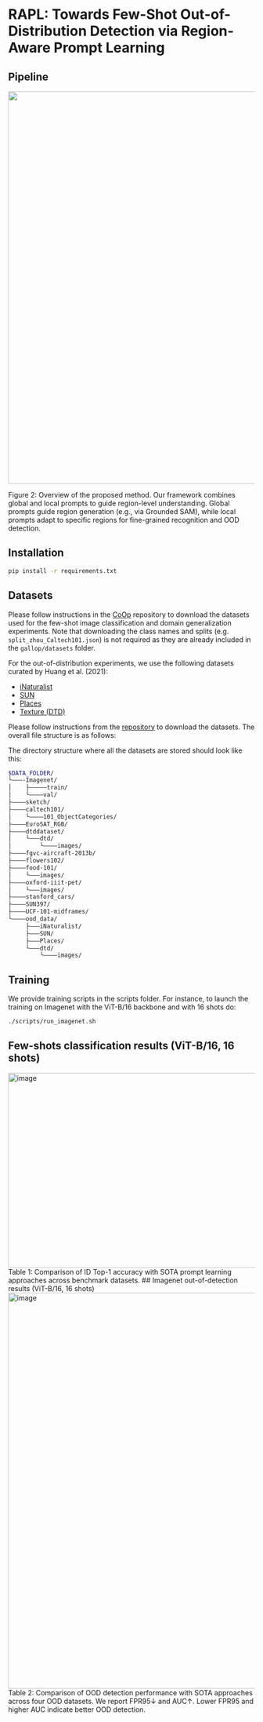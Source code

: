 # RAPL: Towards Few-Shot Out-of-Distribution Detection via Region-Aware Prompt Learning

## Pipeline

<p align="center">
  <img src="https://github.com/user-attachments/assets/40b255c8-eb02-48b0-bbba-9138248b18fe" width="800">
</p>

Figure 2: Overview of the proposed method. Our framework combines global and local prompts to guide region-level understanding. Global prompts guide region generation (e.g., via Grounded SAM), while local prompts adapt to specific regions for fine-grained recognition and OOD detection.

## Installation

```bash
pip install -r requirements.txt
```


##  Datasets

Please follow instructions in the [CoOp](https://github.com/KaiyangZhou/CoOp) repository to download the datasets used for the few-shot image classification and domain generalization experiments. Note that downloading the class names and splits (e.g. `split_zhou_Caltech101.json`) is not required as they are already included in the `gallop/datasets` folder.  

For the out-of-distribution experiments, we use the following datasets curated by Huang et al. (2021):  

- [iNaturalist](https://github.com/visipedia/inat_comp)  
- [SUN](https://vision.princeton.edu/projects/2010/SUN/)  
- [Places](http://places2.csail.mit.edu/)  
- [Texture (DTD)](https://www.robots.ox.ac.uk/~vgg/data/dtd/)  

Please follow instructions from the [repository](https://github.com/deeplearning-wisc/large_scale_ood#out-of-distribution-dataset) to download the datasets.
The overall file structure is as follows:

The directory structure where all the datasets are stored should look like this:
```bash
$DATA_FOLDER/
└–––-Imagenet/
│    ├–––––train/
│    └––––val/
├––––sketch/
├––––caltech101/
│    └––––101_ObjectCategories/
├––––EuroSAT_RGB/
├––––dtddataset/
│    └–––dtd/
│        └––––images/
├––––fgvc-aircraft-2013b/
├––––flowers102/
├––––food-101/
│    └–––images/
├––––oxford-iiit-pet/
│    └–––images/
├––––stanford_cars/
├––––SUN397/
├––––UCF-101-midframes/
└––––ood_data/
     ├–––iNaturalist/
     ├–––SUN/
     ├–––Places/
     └–––dtd/
         └––––images/
```
## Training
We provide training scripts in the scripts folder. For instance, to launch the training on Imagenet with the ViT-B/16 backbone and with 16 shots do:
```bash
./scripts/run_imagenet.sh
```
## Few-shots classification results (ViT-B/16, 16 shots)
<img width="1368" height="397" alt="image" src="https://github.com/user-attachments/assets/ac4013f4-575d-4bd3-b02e-2985feed816e" />
Table 1: Comparison of ID Top-1 accuracy with SOTA prompt learning approaches across benchmark datasets.
## Imagenet out-of-detection results (ViT-B/16, 16 shots)
<img width="1375" height="807" alt="image" src="https://github.com/user-attachments/assets/45053ce7-b389-4ba8-829e-5894f0681302" />
Table 2: Comparison of OOD detection performance with SOTA approaches across four OOD datasets. We report FPR95↓ and
AUC↑. Lower FPR95 and higher AUC indicate better OOD detection.







